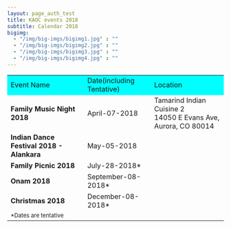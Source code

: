 ```yaml
---
layout: page_auth_test
title: KAOC events 2018
subtitle: Calendar 2018
bigimg:
  - "/img/big-imgs/bigimg1.jpg" : ""
  - "/img/big-imgs/bigimg2.jpg" : ""
  - "/img/big-imgs/bigimg3.jpg" : ""
  - "/img/big-imgs/bigimg4.jpg" : ""
---
```

<table align="center" style="border:0"><strong>
<tr style="border:2;background:aqua"><td>Event Name</td><td>Date(including Tentative)</td><td>Location</td></tr></strong>
<tr style="border:0;background:transparent"><td style="border:0"><strong>Family Music Night 2018</strong></td><td style="border:0">April-07-2018</td><td style="border:0">Tamarind Indian Cuisine 2 <br/> <font size="3">14050 E Evans Ave, Aurora, CO 80014</font</td></tr>
<tr><td style="border:0;background:transparent"><strong>Indian Dance Festival 2018 - Alankara</strong></td><td style="border:0">May-05-2018</td><td style="border:0"></td></tr>
<tr style="border:0;background:transparent"><td style="border:0"><strong>Family Picnic 2018</strong></td><td style="border:0">July-28-2018*</td><td style="border:0"></td></tr>
<tr style="border:0;background:transparent"><td style="border:0"><strong>Onam 2018</strong></td><td style="border:0">September-08-2018*</td><td style="border:0"></td></tr>
<tr style="border:0;background:transparent"><td style="border:0"><strong>Christmas 2018</strong></td><td style="border:0">December-08-2018*</td><td style="border:0"></td></tr>
<tr style="border:0;background:transparent"><td style="border:0">
  <font size="2">*Dates are tentative</font>
  </td></tr></table>
